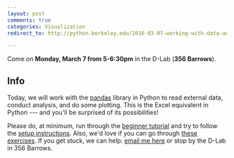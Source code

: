 ```yaml
---
layout: post
comments: true
categories: Visualization
redirect_to: http://python.berkeley.edu/2016-03-07-working-with-data-and-plotting

---
```


Come on **Monday, March 7 from 5-6:30pm** in the D-Lab (**356 Barrows**).

## Info
Today, we will work with the [pandas](http://pandas.pydata.org/pandas-docs/stable/10min.html) library in Python to read external data, conduct analysis, and do some plotting. This is the Excel equivalent in Python --- and you&#39;ll be surprised of its possibilities!

Please do, at minimum, run through the [beginner tutorial](http://try-python.appspot.com) and try to follow the [setup instructions](http://marwahaha.github.io/learnpython/learn/#setup). Also, we&#39;d love if you can go through [these exercises](https://bids.github.io/2016-01-14-berkeley/python/00-python-intro.html). If you get stuck, we can help: [email me here](mailto:marwahaha@berkeley.edu) or stop by the D-Lab in 356 Barrows.

